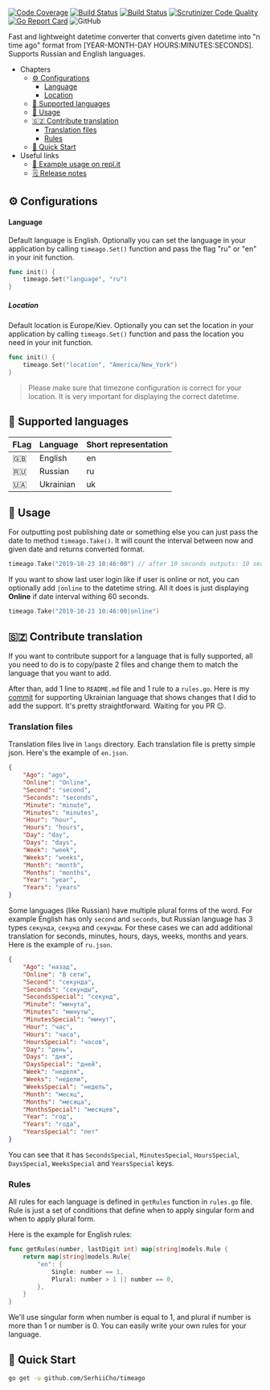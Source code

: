 [![Code Coverage](https://scrutinizer-ci.com/g/SerhiiCho/timeago/badges/coverage.png?b=master)](https://scrutinizer-ci.com/g/SerhiiCho/timeago/?branch=master)
[![Build Status](https://img.shields.io/endpoint.svg?url=https%3A%2F%2Factions-badge.atrox.dev%2FSerhiiCho%2Ftimeago%2Fbadge%3Fref%3Dmaster&style=flat)](https://actions-badge.atrox.dev/SerhiiCho/timeago/goto?ref=master)
[![Build Status](https://scrutinizer-ci.com/g/SerhiiCho/timeago/badges/build.png?b=master)](https://scrutinizer-ci.com/g/SerhiiCho/timeago/build-status/master)
[![Scrutinizer Code Quality](https://scrutinizer-ci.com/g/SerhiiCho/timeago/badges/quality-score.png?b=master)](https://scrutinizer-ci.com/g/SerhiiCho/timeago/?branch=master)
[![Go Report Card](https://goreportcard.com/badge/github.com/SerhiiCho/timeago)](https://goreportcard.com/report/github.com/SerhiiCho/timeago)
![GitHub](https://img.shields.io/github/license/SerhiiCho/timeago)

Fast and lightweight datetime converter that converts given datetime into "n time ago" format from [YEAR-MONTH-DAY HOURS:MINUTES:SECONDS]. Supports Russian and English languages.

- Chapters
    - [⚙️ Configurations](#%EF%B8%8F-configurations)
        - [Language](#language)
        - [Location](#location)
    - [🚩 Supported languages](#-supported-languages)
    - [👏 Usage](#usage)
    - [🇸🇿 Contribute translation](#-contribute-translation)
        - [Translation files](#translation-files)
        - [Rules](#rules)
    - [🚀 Quick Start](#-quick-start)
- Useful links
    - [📖 Example usage on repl.it](https://repl.it/@SerhiiCho/Usage-of-timeago-package)
    - [🗒 Release notes](https://github.com/SerhiiCho/timeago/blob/master/CHANGELOG.md)

## ⚙️ Configurations

#### Language

Default language is English. Optionally you can set the language in your application by calling `timeago.Set()` function and pass the flag "ru" or "en" in your init function.

```go
func init() {
    timeago.Set("language", "ru")
}
```

##### Location

Default location is Europe/Kiev. Optionally you can set the location in your application by calling `timeago.Set()` function and pass the location you need in your init function.

```go
func init() {
    timeago.Set("location", "America/New_York")
}
```

> Please make sure that timezone configuration is correct for your location. It is very important for displaying the correct datetime.

## 🚩 Supported languages

<table>
  <thead>
    <tr>
      <th>FLag</th>
      <th>Language</th>
      <th>Short representation</th>
    </tr>
  </thead>
  <tbody>
     <tr>
      <td>🇬🇧</td>
      <td>English</td>
      <td>en</td>
    </tr>
    <tr>
      <td>🇷🇺</td>
      <td>Russian</td>
      <td>ru</td>
    </tr>
    <tr>
      <td>🇺🇦</td>
      <td>Ukrainian</td>
      <td>uk</td>
    </tr>
  </tbody>
</table>

## 👏 Usage

For outputting post publishing date or something else you can just pass the date to method `timeago.Take()`. It will count the interval between now and given date and returns converted format.

```go
timeago.Take("2019-10-23 10:46:00") // after 10 seconds outputs: 10 seconds ago
```

If you want to show last user login like if user is online or not, you can optionally add `|online` to the datetime string. All it does is just displaying **Online** if date interval withing 60 seconds.

```go
timeago.Take("2019-10-23 10:46:00|online")
```

## 🇸🇿 Contribute translation

If you want to contribute support for a language that is fully supported, all you need to do is to copy/paste 2 files and change them to match the language that you want to add.

After than, add 1 line to `README.md` file and 1 rule to a `rules.go`. Here is my [commit](https://github.com/SerhiiCho/timeago/commit/d2f9e7f41d17ea3fc8ee10df2e1ac2e47f8e7e69) for supporting Ukrainian language that shows changes that I did to add the support. It's pretty straightforward. Waiting for you PR 😉.

### Translation files

Translation files live in `langs` directory. Each translation file is pretty simple json. Here's the example of `en.json`.

```json
{
    "Ago": "ago",
    "Online": "Online",
    "Second": "second",
    "Seconds": "seconds",
    "Minute": "minute",
    "Minutes": "minutes",
    "Hour": "hour",
    "Hours": "hours",
    "Day": "day",
    "Days": "days",
    "Week": "week",
    "Weeks": "weeks",
    "Month": "month",
    "Months": "months",
    "Year": "year",
    "Years": "years"
}
```

Some languages (like Russian) have multiple plural forms of the word. For example English has only `second` and `seconds`, but Russian language has 3 types `секунда`, `секунд` and `секунды`. For these cases we can add additional translation for seconds, minutes, hours, days, weeks, months and years. Here is the example of `ru.json`.

```json
{
    "Ago": "назад",
    "Online": "В сети",
    "Second": "секунда",
    "Seconds": "секунды",
    "SecondsSpecial": "секунд",
    "Minute": "минута",
    "Minutes": "минуты",
    "MinutesSpecial": "минут",
    "Hour": "час",
    "Hours": "часа",
    "HoursSpecial": "часов",
    "Day": "день",
    "Days": "дня",
    "DaysSpecial": "дней",
    "Week": "неделя",
    "Weeks": "недели",
    "WeeksSpecial": "недель",
    "Month": "месяц",
    "Months": "месяца",
    "MonthsSpecial": "месяцев",
    "Year": "год",
    "Years": "года",
    "YearsSpecial": "лет"
}
```

You can see that it has `SecondsSpecial`, `MinutesSpecial`, `HoursSpecial`, `DaysSpecial`, `WeeksSpecial` and `YearsSpecial` keys.

### Rules

All rules for each language is defined in `getRules` function in `rules.go` file. Rule is just a set of conditions that define when to apply singular form and when to apply plural form.

Here is the example for English rules:

```go
func getRules(number, lastDigit int) map[string]models.Rule {
	return map[string]models.Rule{
		"en": {
			Single: number == 1,
			Plural: number > 1 || number == 0,
		},
	}
}
```

We'll use singular form when number is equal to 1, and plural if number is more than 1 or number is 0. You can easily write your own rules for your language.

## 🚀 Quick Start

```bash
go get -u github.com/SerhiiCho/timeago
```
